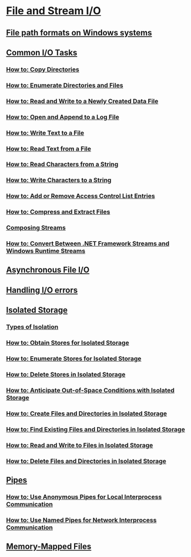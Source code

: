 # [File and Stream I/O](index.md)
## [File path formats on Windows systems](file-path-formats.md)
## [Common I/O Tasks](common-i-o-tasks.md)
### [How to: Copy Directories](how-to-copy-directories.md)
### [How to: Enumerate Directories and Files](how-to-enumerate-directories-and-files.md)
### [How to: Read and Write to a Newly Created Data File](how-to-read-and-write-to-a-newly-created-data-file.md)
### [How to: Open and Append to a Log File](how-to-open-and-append-to-a-log-file.md)
### [How to: Write Text to a File](how-to-write-text-to-a-file.md)
### [How to: Read Text from a File](how-to-read-text-from-a-file.md)
### [How to: Read Characters from a String](how-to-read-characters-from-a-string.md)
### [How to: Write Characters to a String](how-to-write-characters-to-a-string.md)
### [How to: Add or Remove Access Control List Entries](how-to-add-or-remove-access-control-list-entries.md)
### [How to: Compress and Extract Files](how-to-compress-and-extract-files.md)
### [Composing Streams](composing-streams.md)
### [How to: Convert Between .NET Framework Streams and Windows Runtime Streams](how-to-convert-between-dotnet-streams-and-winrt-streams.md)
## [Asynchronous File I/O](asynchronous-file-i-o.md)
## [Handling I/O errors](handling-io-errors.md)
## [Isolated Storage](isolated-storage.md)
### [Types of Isolation](types-of-isolation.md)
### [How to: Obtain Stores for Isolated Storage](how-to-obtain-stores-for-isolated-storage.md)
### [How to: Enumerate Stores for Isolated Storage](how-to-enumerate-stores-for-isolated-storage.md)
### [How to: Delete Stores in Isolated Storage](how-to-delete-stores-in-isolated-storage.md)
### [How to: Anticipate Out-of-Space Conditions with Isolated Storage](how-to-anticipate-out-of-space-conditions-with-isolated-storage.md)
### [How to: Create Files and Directories in Isolated Storage](how-to-create-files-and-directories-in-isolated-storage.md)
### [How to: Find Existing Files and Directories in Isolated Storage](how-to-find-existing-files-and-directories-in-isolated-storage.md)
### [How to: Read and Write to Files in Isolated Storage](how-to-read-and-write-to-files-in-isolated-storage.md)
### [How to: Delete Files and Directories in Isolated Storage](how-to-delete-files-and-directories-in-isolated-storage.md)
## [Pipes](pipe-operations.md)
### [How to: Use Anonymous Pipes for Local Interprocess Communication](how-to-use-anonymous-pipes-for-local-interprocess-communication.md)
### [How to: Use Named Pipes for Network Interprocess Communication](how-to-use-named-pipes-for-network-interprocess-communication.md)
## [Memory-Mapped Files](memory-mapped-files.md)
